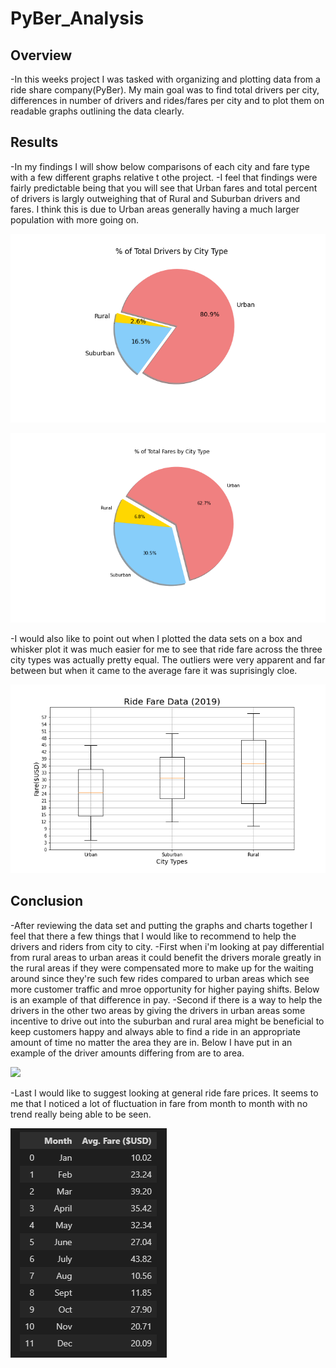 # PyBer_Analysis

## Overview
  -In this weeks project I was tasked with organizing and plotting data from a ride share company(PyBer). My main goal was to find total drivers per city, differences in number of drivers and rides/fares per city and to plot them on readable graphs outlining the data clearly.
  
## Results 
  -In my findings I will show below comparisons of each city and fare type with a few different graphs relative t othe project. 
  -I feel that findings were fairly predictable being that you will see that Urban fares and total percent of drivers is largly outweighing that of Rural and Suburban drivers and fares. I think this is due to Urban areas generally having a much larger population with more going on. 
  
  ![](Fig7.png)
  
  ![](Fig5.png)
  
  -I would also like to point out when I plotted the data sets on a box and whisker plot it was much easier for me to see that ride fare across the three city types was actually pretty equal. The outliers were very apparent and far between but when it came to the average fare it was suprisingly cloe. 
  
  ![](Fig3.png)
  
## Conclusion
  -After reviewing the data set and putting the graphs and charts together I feel that there a few things that I would like to recommend to help the drivers and riders from city to city. 
  -First when i'm looking at pay differential from rural areas to urban areas it could benefit the drivers morale greatly in the rural areas if they were compensated more to make up for the waiting around since they're such few rides compared to urban areas which see more customer traffic and mroe opportunity for higher paying shifts. Below is an example of that difference in pay. 
   -Second if there is a way to help the drivers in the other two areas by giving the drivers in urban areas some incentive to drive out into the suburban and rural area might be beneficial to keep customers happy and always able to find a ride in an appropriate amount of time no matter the area they are in. Below I have put in an example of the driver amounts differing from are to area. 
   
   ![](Fig6)
   
  -Last I would like to suggest looking at general ride fare prices. It seems to me that I noticed a lot of fluctuation in fare from month to month with no trend really being able to be seen. 
  
  ![](AverageFare.png)
